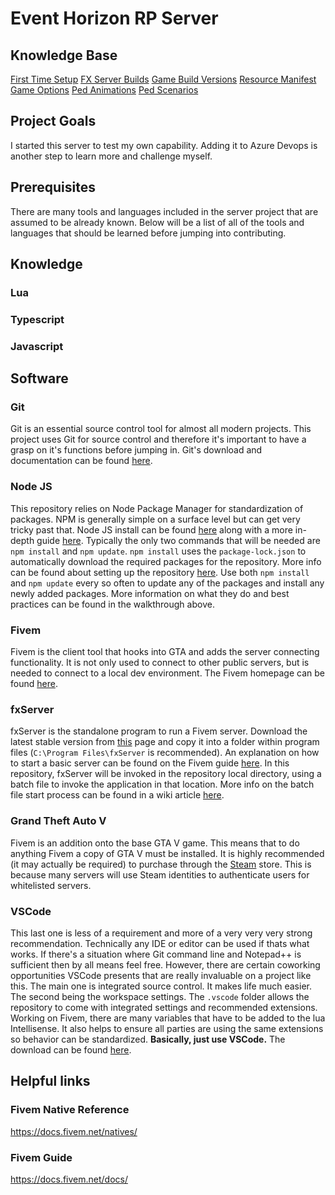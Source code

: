 # Event Horizon RP Server

## Knowledge Base
[First Time Setup](Knowledge%20Base/First-time_setup.md)
[FX Server Builds](Knowledge%20Base/FX_server_builds.md)
[Game Build Versions](Knowledge%20Base/Game_build_versions.md)
[Resource Manifest Game Options](Knowledge%20Base/Manifest_game_options.md)
[Ped Animations](Knowledge%20Base/Ped_Animations.md)
[Ped Scenarios](Knowledge%20Base/Ped_Scenarios.md)

## Project Goals
I started this server to test my own capability. Adding it to Azure Devops is another step to learn more and challenge myself.

## Prerequisites
There are many tools and languages included in the server project that are assumed to be already known. Below will be a list of all of the tools and languages that should be learned before jumping into contributing.

## Knowledge

### Lua

### Typescript

### Javascript


## Software

### Git

Git is an essential source control tool for almost all modern projects. This project uses Git for source control and therefore it's important to have a grasp on it's functions before jumping in. Git's download and documentation can be found [here](https://git-scm.com/).

### Node JS

This repository relies on Node Package Manager for standardization of packages. NPM is generally simple on a surface level but can get very tricky past that. Node JS install can be found [here](https://nodejs.org/en/) along with a more in-depth guide [here](https://nodesource.com/blog/an-absolute-beginners-guide-to-using-npm/). Typically the only two commands that will be needed are `npm install` and `npm update`. `npm install` uses the `package-lock.json` to automatically download the required packages for the repository. More info can be found about setting up the repository [here](/First%2Dtime-setup). Use both `npm install` and `npm update` every so often to update any of the packages and install any newly added packages. More information on what they do and best practices can be found in the walkthrough above.

### Fivem

Fivem is the client tool that hooks into GTA and adds the server connecting functionality. It is not only used to connect to other public servers, but is needed to connect to a local dev environment. The Fivem homepage can be found [here](https://fivem.net/).

### fxServer

fxServer is the standalone program to run a Fivem server. Download the latest stable version from [this](https://runtime.fivem.net/artifacts/fivem/build_server_windows/master/) page and copy it into a folder within program files (`C:\Program Files\fxServer` is recommended). An explanation on how to start a basic server can be found on the Fivem guide [here](https://docs.fivem.net/docs/server-manual/setting-up-a-server-vanilla/#windows). In this repository, fxServer will be invoked in the repository local directory, using a batch file to invoke the application in that location. More info on the batch file start process can be found in a wiki article [here](/Knowledge-Base/How-to-start-the-server).

### Grand Theft Auto V

Fivem is an addition onto the base GTA V game. This means that to do anything Fivem a copy of GTA V must be installed. It is highly recommended (it may actually be required) to purchase through the [Steam](https://store.steampowered.com/app/271590/Grand_Theft_Auto_V/) store. This is because many servers will use Steam identities to authenticate users for whitelisted servers.

### VSCode
This last one is less of a requirement and more of a very very very strong recommendation. Technically any IDE or editor can be used if thats what works. If there's a situation where Git command line and Notepad++ is sufficient then by all means feel free. However, there are certain coworking opportunities VSCode presents that are really invaluable on a project like this. The main one is integrated source control. It makes life much easier. The second being the workspace settings. The `.vscode` folder allows the repository to come with integrated settings and recommended extensions. Working on Fivem, there are many variables that have to be added to the lua Intellisense. It also helps to ensure all parties are using the same extensions so behavior can be standardized. **Basically, just use VSCode.** The download can be found [here](https://code.visualstudio.com/).

## Helpful links
### Fivem Native Reference
https://docs.fivem.net/natives/

### Fivem Guide
https://docs.fivem.net/docs/
